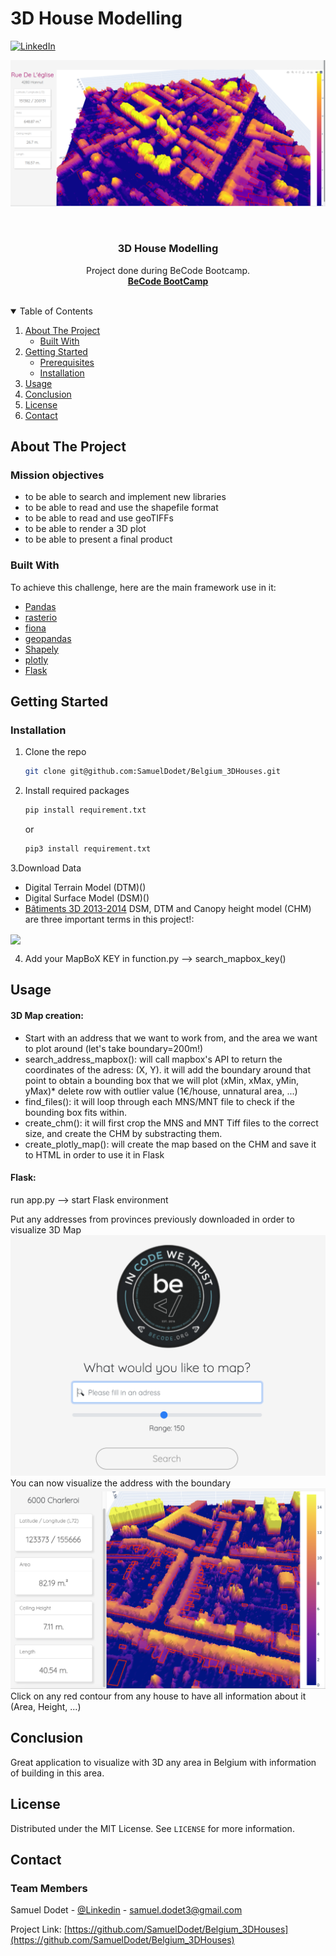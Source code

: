 # 3D House Modelling



[![LinkedIn][linkedin-shield]](https://www.linkedin.com/in/samuel-dodet/)


![Logo](https://github.com/SamuelDodet/Belgium_3DHouses/blob/main/static/example.png)
<!-- PROJECT LOGO -->
<br />
<p align="center">
    

  <h3 align="center">3D House Modelling </h3>

  <p align="center">
    Project done during BeCode Bootcamp.
    <br />
    <a href="https://becode.org/learn/ai-bootcamp/"><strong> BeCode BootCamp </strong></a>
    <br />
    <br />

  </p>
</p>



<!-- TABLE OF CONTENTS -->
<details open="open">
  <summary>Table of Contents</summary>
  <ol>
    <li>
      <a href="#about-the-project">About The Project</a>
      <ul>
        <li><a href="#built-with">Built With</a></li>
      </ul>
    </li>
    <li>
      <a href="#getting-started">Getting Started</a>
      <ul>
        <li><a href="#prerequisites">Prerequisites</a></li>
        <li><a href="#installation">Installation</a></li>
      </ul>
    </li>
    <li><a href="#usage">Usage</a></li>
    <li><a href="#roadmap">Conclusion</a></li>
    <li><a href="#license">License</a></li>
    <li><a href="#contact">Contact</a></li>
  </ol>
</details>



<!-- ABOUT THE PROJECT -->
## About The Project


### Mission objectives
- to be able to search and implement new libraries
- to be able to read and use the shapefile format
- to be able to read and use geoTIFFs
- to be able to render a 3D plot
- to be able to present a final product

### Built With

To achieve this challenge, here are the main framework use in it:

* [Pandas](https://pandas.pydata.org/)
* [rasterio](https://rasterio.readthedocs.io/en/latest/index.html)
* [fiona](https://pypi.org/project/Fiona/)
* [geopandas](https://geopandas.org/)
* [Shapely](https://shapely.readthedocs.io/en/stable/index.html)
* [plotly](https://plotly.com/)
* [Flask](https://flask.palletsprojects.com/en/2.0.x/)





<!-- GETTING STARTED -->
## Getting Started



### Installation


1. Clone the repo
   ```sh
   git clone git@github.com:SamuelDodet/Belgium_3DHouses.git
   ```
2. Install required packages
   ```sh
   pip install requirement.txt
   ```
   or
   ```sh
   pip3 install requirement.txt
   ```
3.Download Data

- Digital Terrain Model (DTM)()
- Digital Surface Model (DSM)()
- [Bâtiments 3D 2013-2014]((https://geoportail.wallonie.be/catalogue/4de94d5d-9036-4953-beca-3ff76e4b1ec8.html))
DSM, DTM and Canopy height model (CHM) are three important terms in this project!:
<img align="center" src="https://i.stack.imgur.com/1l3EA.png" />
  
4. Add your MapBoX KEY in function.py --> search_mapbox_key()

<!-- USAGE EXAMPLES -->
## Usage

#### 3D Map creation:
* Start with an address that we want to work from, and the area we want to plot around (let's take boundary=200m!)
* search_address_mapbox(): will call mapbox's API to return the coordinates of the adress: (X, Y). it will add the boundary around that point to obtain a bounding box that we will plot (xMin, xMax, yMin, yMax)* delete row with outlier value (1€/house, unnatural area, ...)
* find_files(): it will loop through each MNS/MNT file to check if the bounding box fits within.
* create_chm(): it will first crop the MNS and MNT Tiff files to the correct size, and create the CHM by substracting them.
* create_plotly_map(): will create the map based on the CHM and save it to HTML in order to use it in Flask


#### Flask:

run app.py --> start Flask environment

Put any addresses from provinces previously downloaded in order to visualize 3D Map
![Logo](https://github.com/SamuelDodet/Belgium_3DHouses/blob/main/static/logo.png)
You can now visualize the address with the boundary
![Logo](https://github.com/SamuelDodet/Belgium_3DHouses/blob/main/static/example2.png)
Click on any red contour from any house to have all information about it (Area, Height, ...)



<!-- ROADMAP -->
## Conclusion

Great application to visualize with 3D any area in Belgium with information of building in this area.



<!-- LICENSE -->
## License

Distributed under the MIT License. See `LICENSE` for more information.



<!-- CONTACT -->
## Contact

### Team Members
Samuel Dodet - [@Linkedin](https://www.linkedin.com/in/samuel-dodet/) - samuel.dodet3@gmail.com


Project Link: [https://github.com/SamuelDodet/Belgium_3DHouses](https://github.com/SamuelDodet/Belgium_3DHouses)

[linkedin-shield]: https://img.shields.io/badge/-LinkedIn-black.svg?style=for-the-badge&logo=linkedin&colorB=555


